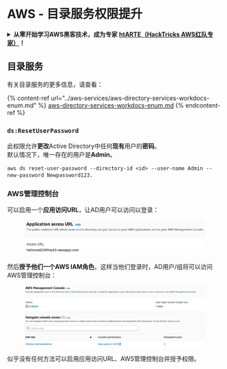 # AWS - 目录服务权限提升

<details>

<summary><strong>从零开始学习AWS黑客技术，成为专家</strong> <a href="https://training.hacktricks.xyz/courses/arte"><strong>htARTE（HackTricks AWS红队专家）</strong></a><strong>！</strong></summary>

支持HackTricks的其他方式：

- 如果您想看到您的**公司在HackTricks中做广告**或**下载PDF格式的HackTricks**，请查看[**订阅计划**](https://github.com/sponsors/carlospolop)!
- 获取[**官方PEASS & HackTricks周边产品**](https://peass.creator-spring.com)
- 探索[**PEASS家族**](https://opensea.io/collection/the-peass-family)，我们的独家[NFTs](https://opensea.io/collection/the-peass-family)收藏品
- **加入** 💬 [**Discord群**](https://discord.gg/hRep4RUj7f) 或 [**电报群**](https://t.me/peass) 或在**Twitter**上关注我们 🐦 [**@hacktricks\_live**](https://twitter.com/hacktricks\_live)**。**
- 通过向[**HackTricks**](https://github.com/carlospolop/hacktricks)和[**HackTricks Cloud**](https://github.com/carlospolop/hacktricks-cloud) github仓库提交PR来分享您的黑客技巧。

</details>

## 目录服务

有关目录服务的更多信息，请查看：

{% content-ref url="../aws-services/aws-directory-services-workdocs-enum.md" %}
[aws-directory-services-workdocs-enum.md](../aws-services/aws-directory-services-workdocs-enum.md)
{% endcontent-ref %}

### `ds:ResetUserPassword`

此权限允许**更改**Active Directory中任何**现有**用户的**密码**。\
默认情况下，唯一存在的用户是**Admin**。
```
aws ds reset-user-password --directory-id <id> --user-name Admin --new-password Newpassword123.
```
### AWS管理控制台

可以启用一个**应用访问URL**，让AD用户可以访问以登录：

<figure><img src="../../../.gitbook/assets/image (244).png" alt=""><figcaption></figcaption></figure>

然后**授予他们一个AWS IAM角色**，这样当他们登录时，AD用户/组将可以访问AWS管理控制台：

<figure><img src="../../../.gitbook/assets/image (155).png" alt=""><figcaption></figcaption></figure>

似乎没有任何方法可以启用应用访问URL、AWS管理控制台并授予权限。
